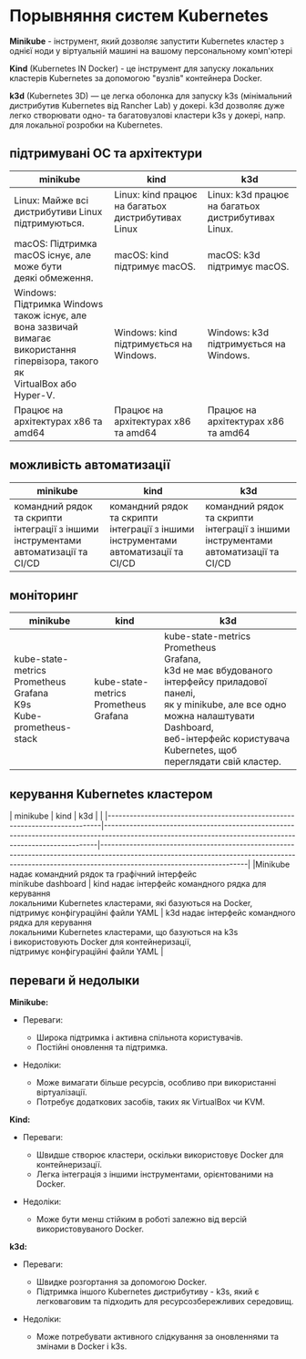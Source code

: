 # Порывняння систем Kubernetes

**Minikube** - інструмент, який дозволяє запустити Kubernetes кластер з однієї ноди у віртуальній машині на вашому персональному комп'ютері

**Kind** (Kubernetes IN Docker) - це інструмент для запуску локальних кластерів Kubernetes за допомогою "вузлів" контейнера Docker.

**k3d** (Kubernetes 3D) — це легка оболонка для запуску k3s (мінімальний дистрибутив Kubernetes від Rancher Lab) у докері. k3d дозволяє дуже легко створювати одно- та багатовузлові кластери k3s у докері, напр. для локальної розробки на Kubernetes.

## підтримувані ОС та архітектури

| minikube                                                                                                                            | kind                                               | k3d                                                |
|-------------------------------------------------------------------------------------------------------------------------------------|----------------------------------------------------|----------------------------------------------------|
| Linux: Майже всі дистрибутиви Linux підтримуються.                                                                                  | Linux: kind працює на багатьох дистрибутивах Linux | Linux: k3d працює на багатьох дистрибутивах Linux. |
| macOS: Підтримка macOS існує, але може бути <br> деякі обмеження.                                                                   | macOS: kind підтримує macOS.                       | macOS: k3d підтримує macOS.                        |
| Windows: Підтримка Windows також існує, але вона зазвичай<br>вимагає використання гіпервізора, такого як<br>VirtualBox або Hyper-V. | Windows: kind підтримується на Windows.            | Windows: k3d підтримується на Windows.             |
| Працює на архітектурах x86 та amd64                                                                                                 | Працює на архітектурах x86 та amd64                | Працює на архітектурах x86 та amd64                |


## можливість автоматизації

| minikube                                                                            | kind                                                                                | k3d                                                                                |
|-------------------------------------------------------------------------------------|-------------------------------------------------------------------------------------|------------------------------------------------------------------------------------|
| командний рядок та скрипти інтеграції з іншими інструментами автоматизації та CI/CD | командний рядок та скрипти інтеграції з іншими інструментами автоматизації та CI/CD |командний рядок та скрипти інтеграції з іншими інструментами автоматизації та CI/CD |

## моніторинг

| minikube                                                                     | kind                                        | k3d                                                                                                                                                                                                                                     |
|------------------------------------------------------------------------------|---------------------------------------------|-----------------------------------------------------------------------------------------------------------------------------------------------------------------------------------------------------------------------------------------|
| kube-state-metrics<br>Prometheus<br>Grafana<br>K9s<br>Kube-prometheus-stack  | kube-state-metrics<br>Prometheus<br>Grafana | kube-state-metrics<br>Prometheus<br>Grafana,<br>k3d не має вбудованого інтерфейсу приладової панелі,<br>як у minikube, але все одно можна налаштувати Dashboard,<br>веб-інтерфейс користувача Kubernetes, щоб переглядати свій кластер. |

## керування Kubernetes кластером

| minikube                                                                   | kind                                                                                                                                                     | k3d                                                                                                                                                                                                |                                     |
|----------------------------------------------------------------------------|----------------------------------------------------------------------------------------------------------------------------------------------------------|----------------------------------------------------------------------------------------------------------------------------------------------------------------------------------------------------|
|Minikube надає командний рядок та графічний інтерфейс<br>minikube dashboard | kind надає інтерфейс командного рядка для керування<br>локальними Kubernetes кластерами, які базуються на Docker,<br>підтримує конфігураційні файли YAML | k3d надає інтерфейс командного рядка для керування<br>локальними Kubernetes кластерами, що базуються на k3s<br>і використовують Docker для контейнеризації,<br>підтримує конфігураційні файли YAML |

## переваги й недолыки

**Minikube:**
- Переваги:
    - Широка підтримка і активна спільнота користувачів.
    - Постійні оновлення та підтримка.

- Недоліки:
    - Може вимагати більше ресурсів, особливо при використанні віртуалізації.
    - Потребує додаткових засобів, таких як VirtualBox чи KVM.

**Kind:**
- Переваги:
    - Швидше створює кластери, оскільки використовує Docker для контейнеризації.
    - Легка інтеграція з іншими інструментами, орієнтованими на Docker.

- Недоліки:
    - Може бути менш стійким в роботі залежно від версій використовуваного Docker.

**k3d:**
- Переваги:
    - Швидке розгортання за допомогою Docker.
    - Підтримка іншого Kubernetes дистрибутиву - k3s, який є легковаговим та підходить для ресурсозбережливих середовищ.

- Недоліки:
    - Може потребувати активного слідкування за оновленнями та змінами в Docker і k3s.